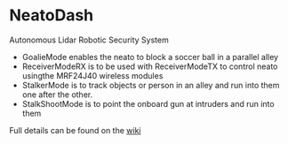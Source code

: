 # NeatoDash

Autonomous Lidar Robotic Security System

* GoalieMode enables the neato to block a soccer ball in a parallel alley
* ReceiverModeRX is to be used with ReceiverModeTX to control neato usingthe MRF24J40 wireless modules
* StalkerMode is to track objects or person in an alley and run into them one after the other. 
* StalkShootMode is to point the onboard gun at intruders and run into them

Full details can be found on the [wiki](https://github.com/muniza/neatodash/wiki)
